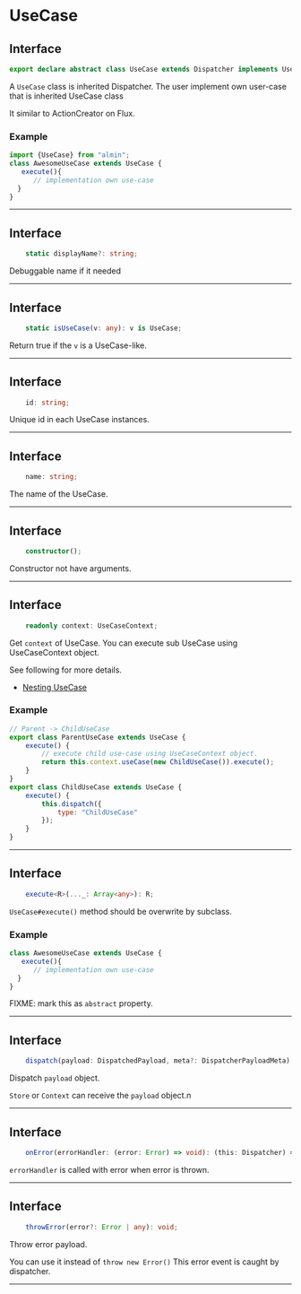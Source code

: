 # UseCase
<!-- THIS DOCUMENT IS AUTOMATICALLY GENERATED FROM src/*.ts -->
<!-- Please edit src/*.ts and `npm run build:docs:api` -->










## Interface
```typescript
export declare abstract class UseCase extends Dispatcher implements UseCaseLike {
```

A `UseCase` class is inherited Dispatcher.
The user implement own user-case that is inherited UseCase class

It similar to ActionCreator on Flux.

### Example

```js
import {UseCase} from "almin";
class AwesomeUseCase extends UseCase {
   execute(){
      // implementation own use-case
  }
}
```

----









## Interface
```typescript
    static displayName?: string;
```

Debuggable name if it needed

----









## Interface
```typescript
    static isUseCase(v: any): v is UseCase;
```

Return true if the `v` is a UseCase-like.

----









## Interface
```typescript
    id: string;
```

Unique id in each UseCase instances.

----









## Interface
```typescript
    name: string;
```

The name of the UseCase.

----









## Interface
```typescript
    constructor();
```

Constructor not have arguments.

----









## Interface
```typescript
    readonly context: UseCaseContext;
```

Get `context` of UseCase.
You can execute sub UseCase using UseCaseContext object.

See following for more details.

- [Nesting UseCase](https://almin.js.org/docs/tips/nesting-usecase.html)

### Example

```js
// Parent -> ChildUseCase
export class ParentUseCase extends UseCase {
    execute() {
        // execute child use-case using UseCaseContext object.
        return this.context.useCase(new ChildUseCase()).execute();
    }
}
export class ChildUseCase extends UseCase {
    execute() {
        this.dispatch({
            type: "ChildUseCase"
        });
    }
}
```

----









## Interface
```typescript
    execute<R>(..._: Array<any>): R;
```

`UseCase#execute()` method should be overwrite by subclass.

### Example

```js
class AwesomeUseCase extends UseCase {
   execute(){
      // implementation own use-case
  }
}
```

 FIXME: mark this as `abstract` property.

----









## Interface
```typescript
    dispatch(payload: DispatchedPayload, meta?: DispatcherPayloadMeta): void;
```

Dispatch `payload` object.

`Store` or `Context` can receive the `payload` object.n

----









## Interface
```typescript
    onError(errorHandler: (error: Error) => void): (this: Dispatcher) => void;
```

`errorHandler` is called with error when error is thrown.

----









## Interface
```typescript
    throwError(error?: Error | any): void;

```

Throw error payload.

You can use it instead of `throw new Error()`
This error event is caught by dispatcher.

----


